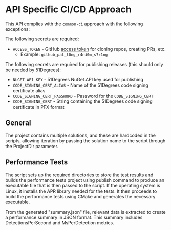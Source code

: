 # API Specific CI/CD Approach
This API complies with the `common-ci` approach with the following exceptions:

The following secrets are required:
* `ACCESS_TOKEN` - GitHub [access token](https://docs.github.com/en/authentication/keeping-your-account-and-data-secure/managing-your-personal-access-tokens#about-personal-access-tokens) for cloning repos, creating PRs, etc.
    * Example: `github_pat_l0ng_r4nd0m_s7r1ng`

The following secrets are required for publishing releases (this should only be needed by 51Degrees):
* `NUGET_API_KEY` - 51Degrees NuGet API key used for publishing
* `CODE_SIGNING_CERT_ALIAS` - Name of the 51Degrees code signing certificate alias
* `CODE_SIGNING_CERT_PASSWORD` - Password for the `CODE_SIGNING_CERT`
* `CODE_SIGNING_CERT` - String containing the 51Degrees code signing certificate in PFX format

## General
The project contains multiple solutions, and these are hardcoded in the scripts, allowing iteration by passing the solution name to the script through the ProjectDir parameter.

## Performance Tests

The script sets up the required directories to store the test results and builds the performance tests project using publish command to produce an executable file that is then passed to the script. If the operating system is Linux, it installs the APR library needed for the tests. It then proceeds to build the performance tests using CMake and generates the necessary executable.

From the generated "summary.json" file, relevant data is extracted to create a performance summary in JSON format. This summary includes DetectionsPerSecond and MsPerDetection metrics.
